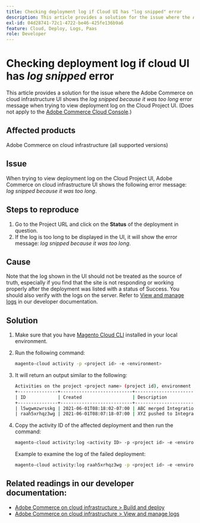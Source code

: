```yaml
---
title: Checking deployment log if Cloud UI has "log snipped" error
description: This article provides a solution for the issue where the Adobe Commerce on cloud infrastructure UI shows the *log snipped because it was too long* error message when trying to view the deployment log on the cloud project UI.
exl-id: 04d28741-72c1-4722-be46-425fe136b9a6
feature: Cloud, Deploy, Logs, Paas
role: Developer
---
```

# Checking deployment log if cloud UI has *log snipped* error

This article provides a solution for the issue where the Adobe Commerce on cloud infrastructure UI shows the *log snipped because it was too long* error message when trying to view deployment log on the Cloud Project UI. (Does not apply to the [Adobe Commerce Cloud Console](https://console.adobecommerce.com/).)

## Affected products

Adobe Commerce on cloud infrastructure (all supported versions)

## Issue

When trying to view deployment log on the Cloud Project UI, Adobe Commerce on cloud infrastructure UI shows the following error message: *log snipped because it was too long*.

## Steps to reproduce

1. Go to the Project URL and click on the **Status** of the deployment in question.
1. If the log is too long to be displayed in the UI, it will show the error message: *log snipped because it was too long*.

## Cause

Note that the log shown in the UI should not be treated as the source of truth, especially if you find that the site is not responding or working properly after the deployment was listed with a status of Success. You should also verify with the logs on the server. Refer to [View and manage logs](https://experienceleague.adobe.com/docs/commerce-cloud-service/user-guide/develop/test/log-locations.html) in our developer documentation.

## Solution

1. Make sure that you have [Magento Cloud CLI](https://experienceleague.adobe.com/docs/commerce-cloud-service/user-guide/dev-tools/cloud-cli.html) installed in your local environment.
1. Run the following command:

    ```bash
    magento-cloud activity -p <project id> -e <environment>
    ```

1. It will return an output similar to the following:

    ```bash
    Activities on the project <project name> (project id), environment <environment>:
    +---------------+---------------------------+-------------------------------------+----------+----------+---------+
    | ID            | Created                   | Description                         | Progress | State    | Result  |
    +---------------+---------------------------+-------------------------------------+----------+----------+---------+
    | l5wgwmzwrsskg | 2021-06-01T08:18:02-07:00 | ABC merged Integration into Staging | 100%     | complete | success |
    | raah5xrhqz3wg | 2021-06-01T08:07:18-07:00 | XYZ pushed to Integration           | 100%     | complete | failure |
    ```

1. Copy the activity ID of the affected deployment and then run the command:

    ```bash
    magento-cloud activity:log <activity ID> -p <project id> -e <environment>
    ```

    Example to examine the log of the failed deployment:

    ```bash
    magento-cloud activity:log raah5xrhqz3wg -p <project id> -e <environment>
    ```

## Related readings in our developer documentation:

* [Adobe Commerce on cloud infrastructure > Build and deploy](https://experienceleague.adobe.com/docs/commerce-cloud-service/user-guide/configure/env/configure-env-yaml.html)
* [Adobe Commerce on cloud infrastructure > View and manage logs](https://experienceleague.adobe.com/docs/commerce-cloud-service/user-guide/develop/test/log-locations.html)
